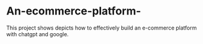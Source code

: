 # An-ecommerce-platform-
This project shows depicts how to effectively build an e-commerce platform with chatgpt and google.

